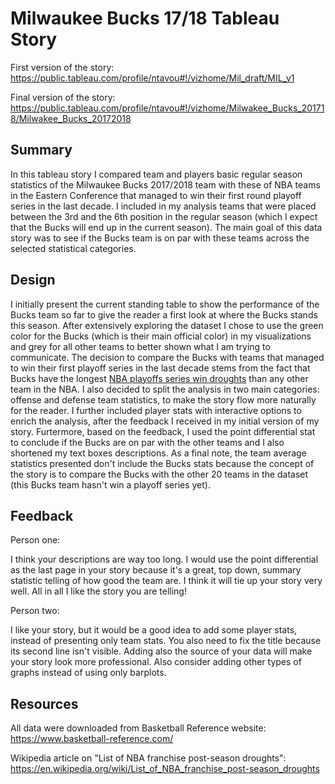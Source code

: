 # Milwaukee Bucks 17/18 Tableau Story

First version of the story: https://public.tableau.com/profile/ntavou#!/vizhome/Mil_draft/MIL_v1  

Final version of the story: https://public.tableau.com/profile/ntavou#!/vizhome/Milwakee_Bucks_201718/Milwakee_Bucks_20172018

## Summary

In this tableau story I compared team and players basic regular season statistics of the Milwaukee Bucks 2017/2018 team with these of NBA teams in the Eastern Conference that managed to win their first round playoff series in the last decade. I included in my analysis teams that were placed between the 3rd and the 6th position in the regular season (which I expect that the Bucks will end up in the current season). The main goal of this data story was to see if the Bucks team is on par with these teams across the selected statistical categories.

## Design

I initially present the current standing table to show the performance of the Bucks team so far to give the reader a first look at where the Bucks stands this season. After extensively exploring the dataset I chose to use the green color for the Bucks (which is their main official color) in my visualizations and grey for all other teams to better shown what I am trying to communicate. The decision to compare the Bucks with teams that managed to win their first playoff series in the last decade stems from the fact that Bucks have the longest [NBA playoffs series win droughts](https://en.wikipedia.org/wiki/List_of_NBA_franchise_post-season_droughts) than any other team in the NBA.  I also decided to split the analysis in two main categories: offense and defense team statistics, to make the story flow more naturally for the reader. I further included player stats with interactive options to enrich the analysis, after the feedback I received in my initial version of my story. Furtermore, based on the feedback, I used the point differential stat to conclude if the Bucks are on par with the other teams and I also shortened my text boxes descriptions. As a final note, the team average statistics presented don't include the Bucks stats because the concept of the story is to compare the Bucks with the other 20 teams in the dataset (this Bucks team hasn't win a playoff series yet).

## Feedback

Person one:

I think your descriptions are way too long. I would use the point differential as the last page in your story because it's a great, top down, summary statistic telling of how good the team are. I think it will tie up your story very well. All in all I like the story you are telling!

Person two:

I like your story, but it would be a good idea to add some player stats, instead of presenting only team stats. You also need to fix the title because its second line isn't visible. Adding also the source of your data will make your story look more professional. Also consider adding other types of graphs instead of using only barplots.

## Resources

All data were downloaded from Basketball Reference website: https://www.basketball-reference.com/  

Wikipedia article on "List of NBA franchise post-season droughts": https://en.wikipedia.org/wiki/List_of_NBA_franchise_post-season_droughts


